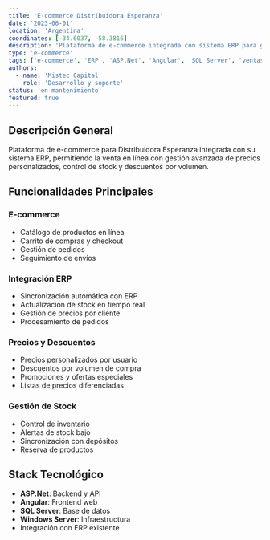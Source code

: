 ```yaml
---
title: 'E-commerce Distribuidora Esperanza'
date: '2023-06-01'
location: 'Argentina'
coordinates: [-34.6037, -58.3816]
description: 'Plataforma de e-commerce integrada con sistema ERP para gestión de ventas, precios por cliente, stock y descuentos por volumen.'
type: 'e-commerce'
tags: ['e-commerce', 'ERP', 'ASP.Net', 'Angular', 'SQL Server', 'ventas']
authors:
  - name: 'Mistec Capital'
    role: 'Desarrollo y soporte'
status: 'en mantenimiento'
featured: true
---
```


## Descripción General

Plataforma de e-commerce para Distribuidora Esperanza integrada con su sistema ERP, permitiendo la venta en línea con gestión avanzada de precios personalizados, control de stock y descuentos por volumen.

## Funcionalidades Principales

### E-commerce

- Catálogo de productos en línea
- Carrito de compras y checkout
- Gestión de pedidos
- Seguimiento de envíos

### Integración ERP

- Sincronización automática con ERP
- Actualización de stock en tiempo real
- Gestión de precios por cliente
- Procesamiento de pedidos

### Precios y Descuentos

- Precios personalizados por usuario
- Descuentos por volumen de compra
- Promociones y ofertas especiales
- Listas de precios diferenciadas

### Gestión de Stock

- Control de inventario
- Alertas de stock bajo
- Sincronización con depósitos
- Reserva de productos

## Stack Tecnológico

- **ASP.Net**: Backend y API
- **Angular**: Frontend web
- **SQL Server**: Base de datos
- **Windows Server**: Infraestructura
- Integración con ERP existente
